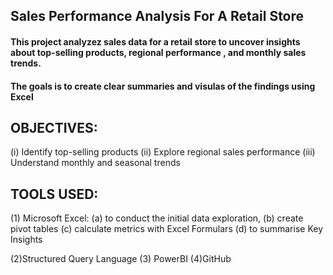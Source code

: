 ## Sales Performance Analysis For A Retail Store
####  This project analyzez sales data for a retail store to uncover insights about top-selling products, regional performance , and monthly sales trends.
#### The goals is to create clear summaries and visulas of the findings using Excel

## OBJECTIVES:
(i) Identify top-selling products
(ii) Explore regional sales performance
(iii) Understand monthly and seasonal trends

## TOOLS USED:
(1) Microsoft Excel:
(a) to conduct the initial data exploration,
(b) create pivot tables
(c) calculate metrics with Excel Formulars
(d) to summarise Key Insights

(2)Structured Query Language
(3) PowerBI
(4)GitHub
 
